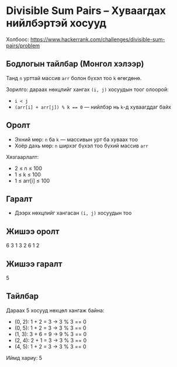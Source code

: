 # Divisible Sum Pairs – Хуваагдах нийлбэртэй хосууд

Холбоос: https://www.hackerrank.com/challenges/divisible-sum-pairs/problem

## Бодлогын тайлбар (Монгол хэлээр)

Танд `n` урттай массив `arr` болон бүхэл тоо `k` өгөгдөнө.

Зорилго: дараах нөхцлийг хангах `(i, j)` хосуудын тоог олоорой:

- `i < j`
- `(arr[i] + arr[j]) % k == 0` — нийлбэр нь `k`-д хуваагддаг байх

## Оролт

- Эхний мөр: `n` ба `k` — массивын урт ба хуваах тоо
- Хоёр дахь мөр: `n` ширхэг бүхэл тоо бүхий массив `arr`

Хязгаарлалт:
- 2 ≤ n ≤ 100
- 1 ≤ k ≤ 100
- 1 ≤ arr[i] ≤ 100

## Гаралт

- Дээрх нөхцлийг хангасан `(i, j)` хосуудын тоо

## Жишээ оролт

6 3
1 3 2 6 1 2

## Жишээ гаралт

5
## Тайлбар

Дараах 5 хосууд нөхцөл хангаж байна:

- (0, 2): 1 + 2 = 3 → 3 % 3 == 0  
- (0, 5): 1 + 2 = 3 → 3 % 3 == 0  
- (1, 3): 3 + 6 = 9 → 9 % 3 == 0  
- (2, 4): 2 + 1 = 3 → 3 % 3 == 0  
- (4, 5): 1 + 2 = 3 → 3 % 3 == 0

Иймд хариу: 5
